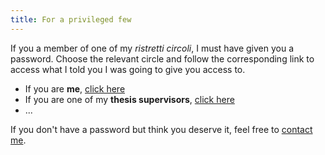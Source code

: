 ```yaml
---
title: For a privileged few
---
```


If you a member of one of my _ristretti circoli_, I must have given you a password. 
Choose the relevant circle and follow the corresponding link to access what I told you I was going to give you access to.

- If you are __me__, [click here](https://harisont.github.io/area-riservata/)
- If you are one of my __thesis supervisors__, [click here]()
- ...

If you don't have a password but think you deserve it, feel free to [contact me](mailto:arianna.masciolini@gmail.com).